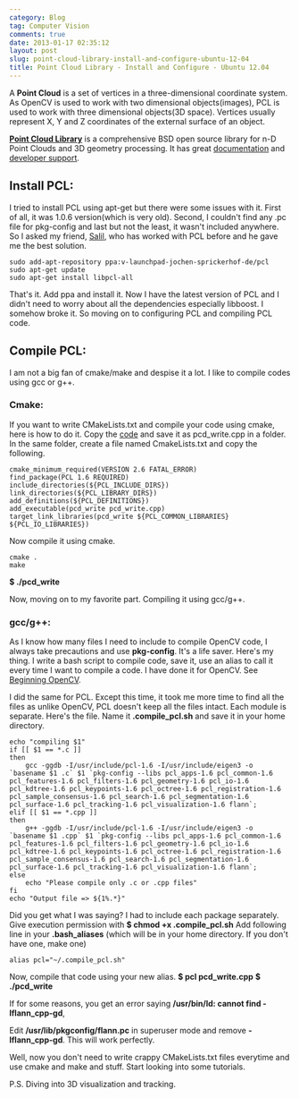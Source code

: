 ```yaml
---
category: Blog
tag: Computer Vision
comments: true
date: 2013-01-17 02:35:12
layout: post
slug: point-cloud-library-install-and-configure-ubuntu-12-04
title: Point Cloud Library - Install and Configure - Ubuntu 12.04
---
```


A **Point Cloud** is a set of vertices in a three-dimensional coordinate system. As OpenCV is used to work with two dimensional objects(images), PCL is used to work with three dimensional objects(3D space). Vertices usually represent X, Y and Z coordinates of the external surface of an object.

**[Point Cloud Library](http://pointclouds.org/)** is a comprehensive BSD open source library for n-D Point Clouds and 3D geometry processing. It has great [documentation](http://pointclouds.org/documentation/) and [developer support](http://dev.pointclouds.org/projects/pcl/wiki).



## **Install PCL**:


I tried to install PCL using apt-get but there were some issues with it. First of all, it was 1.0.6 version(which is very old). Second, I couldn't find any .pc file for pkg-config and last but not the least, it wasn't included anywhere. So I asked my friend, [Salil](http://salilkapur.wordpress.com/), who has worked with PCL before and he gave me the best solution.

    
    sudo add-apt-repository ppa:v-launchpad-jochen-sprickerhof-de/pcl
    sudo apt-get update
    sudo apt-get install libpcl-all




That's it. Add ppa and install it. Now I have the latest version of PCL and I didn't need to worry about all the dependencies especially libboost. I somehow broke it. So moving on to configuring PCL and compiling PCL code.



## **Compile PCL**:


I am not a big fan of cmake/make and despise it a lot. I like to compile codes using gcc or g++. 


### **Cmake**:


If you want to write CMakeLists.txt and compile your code using cmake, here is how to do it.
Copy the [code](http://pointclouds.org/documentation/tutorials/writing_pcd.php#writing-pcd) and save it as pcd_write.cpp in a folder.
In the same folder, create a file named CmakeLists.txt and copy the following.

    
    cmake_minimum_required(VERSION 2.6 FATAL_ERROR)
    find_package(PCL 1.6 REQUIRED)
    include_directories(${PCL_INCLUDE_DIRS})
    link_directories(${PCL_LIBRARY_DIRS})
    add_definitions(${PCL_DEFINITIONS})
    add_executable(pcd_write pcd_write.cpp)
    target_link_libraries(pcd_write ${PCL_COMMON_LIBRARIES} ${PCL_IO_LIBRARIES})




Now compile it using cmake.
    
    cmake .
    make




**$ ./pcd_write**

Now, moving on to my favorite part. Compiling it using gcc/g++.



### **gcc/g++**:


As I know how many files I need to include to compile OpenCV code, I always take precautions and use **pkg-config**. It's a life saver. Here's my thing. I write a bash script to compile code, save it, use an alias to call it every time I want to compile a code. I have done it for OpenCV. See [Beginning OpenCV](http://jayrambhia.wordpress.com/2012/05/08/beginning-opencv/).

I did the same for PCL. Except this time, it took me more time to find all the files as unlike OpenCV, PCL doesn't keep all the files intact. Each module is separate. Here's the file. Name it **.compile_pcl.sh** and save it in your home directory.

    
    echo "compiling $1"
    if [[ $1 == *.c ]]
    then
        gcc -ggdb -I/usr/include/pcl-1.6 -I/usr/include/eigen3 -o `basename $1 .c` $1 `pkg-config --libs pcl_apps-1.6 pcl_common-1.6 pcl_features-1.6 pcl_filters-1.6 pcl_geometry-1.6 pcl_io-1.6 pcl_kdtree-1.6 pcl_keypoints-1.6 pcl_octree-1.6 pcl_registration-1.6 pcl_sample_consensus-1.6 pcl_search-1.6 pcl_segmentation-1.6 pcl_surface-1.6 pcl_tracking-1.6 pcl_visualization-1.6 flann`;
    elif [[ $1 == *.cpp ]]
    then
        g++ -ggdb -I/usr/include/pcl-1.6 -I/usr/include/eigen3 -o `basename $1 .cpp` $1 `pkg-config --libs pcl_apps-1.6 pcl_common-1.6 pcl_features-1.6 pcl_filters-1.6 pcl_geometry-1.6 pcl_io-1.6 pcl_kdtree-1.6 pcl_keypoints-1.6 pcl_octree-1.6 pcl_registration-1.6 pcl_sample_consensus-1.6 pcl_search-1.6 pcl_segmentation-1.6 pcl_surface-1.6 pcl_tracking-1.6 pcl_visualization-1.6 flann`;
    else
        echo "Please compile only .c or .cpp files"
    fi
    echo "Output file => ${1%.*}"




Did you get what I was saying? I had to include each package separately. 
Give execution permission with
**$ chmod +x .compile_pcl.sh**
Add following line in your **.bash_aliases** (which will be in your home directory. If you don't have one, make one)
    
    alias pcl="~/.compile_pcl.sh"




Now, compile that code using your new alias.
**$ pcl pcd_write.cpp**
**$ ./pcd_write**

If for some reasons, you get an error saying 
**/usr/bin/ld: cannot find -lflann_cpp-gd**,

Edit **/usr/lib/pkgconfig/flann.pc** in superuser mode and remove **-lflann_cpp-gd**. This will work perfectly.

Well, now you don't need to write crappy CMakeLists.txt files everytime and use cmake and make and stuff. Start looking into some tutorials.

P.S. Diving into 3D visualization and tracking.

